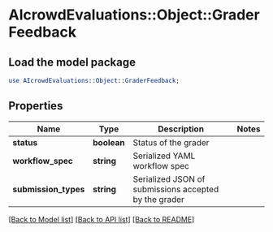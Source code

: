 # AIcrowdEvaluations::Object::GraderFeedback

## Load the model package
```perl
use AIcrowdEvaluations::Object::GraderFeedback;
```

## Properties
Name | Type | Description | Notes
------------ | ------------- | ------------- | -------------
**status** | **boolean** | Status of the grader | 
**workflow_spec** | **string** | Serialized YAML workflow spec | 
**submission_types** | **string** | Serialized JSON of submissions accepted by the grader | 

[[Back to Model list]](../README.md#documentation-for-models) [[Back to API list]](../README.md#documentation-for-api-endpoints) [[Back to README]](../README.md)


